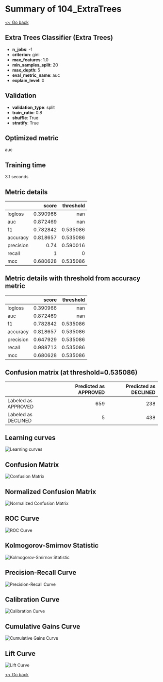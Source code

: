 # Summary of 104_ExtraTrees

[<< Go back](../README.md)


## Extra Trees Classifier (Extra Trees)
- **n_jobs**: -1
- **criterion**: gini
- **max_features**: 1.0
- **min_samples_split**: 20
- **max_depth**: 5
- **eval_metric_name**: auc
- **explain_level**: 0

## Validation
 - **validation_type**: split
 - **train_ratio**: 0.8
 - **shuffle**: True
 - **stratify**: True

## Optimized metric
auc

## Training time

3.1 seconds

## Metric details
|           |    score |   threshold |
|:----------|---------:|------------:|
| logloss   | 0.390966 |  nan        |
| auc       | 0.872469 |  nan        |
| f1        | 0.782842 |    0.535086 |
| accuracy  | 0.818657 |    0.535086 |
| precision | 0.74     |    0.590016 |
| recall    | 1        |    0        |
| mcc       | 0.680628 |    0.535086 |


## Metric details with threshold from accuracy metric
|           |    score |   threshold |
|:----------|---------:|------------:|
| logloss   | 0.390966 |  nan        |
| auc       | 0.872469 |  nan        |
| f1        | 0.782842 |    0.535086 |
| accuracy  | 0.818657 |    0.535086 |
| precision | 0.647929 |    0.535086 |
| recall    | 0.988713 |    0.535086 |
| mcc       | 0.680628 |    0.535086 |


## Confusion matrix (at threshold=0.535086)
|                     |   Predicted as APPROVED |   Predicted as DECLINED |
|:--------------------|------------------------:|------------------------:|
| Labeled as APPROVED |                     659 |                     238 |
| Labeled as DECLINED |                       5 |                     438 |

## Learning curves
![Learning curves](learning_curves.png)
## Confusion Matrix

![Confusion Matrix](confusion_matrix.png)


## Normalized Confusion Matrix

![Normalized Confusion Matrix](confusion_matrix_normalized.png)


## ROC Curve

![ROC Curve](roc_curve.png)


## Kolmogorov-Smirnov Statistic

![Kolmogorov-Smirnov Statistic](ks_statistic.png)


## Precision-Recall Curve

![Precision-Recall Curve](precision_recall_curve.png)


## Calibration Curve

![Calibration Curve](calibration_curve_curve.png)


## Cumulative Gains Curve

![Cumulative Gains Curve](cumulative_gains_curve.png)


## Lift Curve

![Lift Curve](lift_curve.png)



[<< Go back](../README.md)

